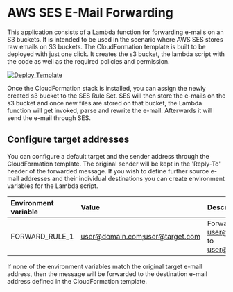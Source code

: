 # AWS SES E-Mail Forwarding

This application consists of a Lambda function for forwarding e-mails on an S3 buckets. It is intended to be used in the scenario where AWS SES stores raw emails on S3 buckets. The CloudFormation template is built to be deployed with just one click. It creates the s3 bucket, the lambda script with the code as well as the required policies and permission.

<a href="https://console.aws.amazon.com/cloudformation/home?region=eu-west-1#/stacks/new?stackName=aws-ses-mail-forward&templateURL=https%3A%2F%2Fraw.githubusercontent.com%2Fjankammerath%2Faws-ses-email-forward%2Fmaster%2Ftemplate.yaml">
    <img src="https://s3.amazonaws.com/cloudformation-examples/cloudformation-launch-stack.png" alt="Deploy Template" />
</a>

Once the CloudFormation stack is installed, you can assign the newly created s3 bucket to the SES Rule Set. SES will then store the e-mails on the s3 bucket and once new files are stored on that bucket, the Lambda function will get invoked, parse and rewrite the e-mail. Afterwards it will send the e-mail through SES.

## Configure target addresses

You can configure a default target and the sender address through the CloudFormation template. The original sender will be kept in the 'Reply-To' header of the forwarded message. If you wish to define further source e-mail addresses and their individual destinations you can create environment variables for the Lambda script.

| Environment variable           | Value                               | Description                                           |
| :------------------------------|:------------------------------------|:------------------------------------------------------|
| FORWARD_RULE_1                 | user@domain.com;user@target.com     | Forwards from user@domain.com to user@target.com      |

If none of the environment variables match the original target e-mail address, then the message will be forwarded to the destination e-mail address defined in the CloudFormation template.